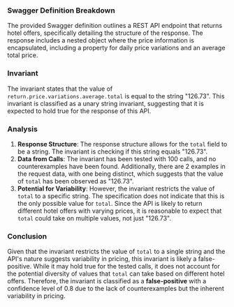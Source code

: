 ### Swagger Definition Breakdown
The provided Swagger definition outlines a REST API endpoint that returns hotel offers, specifically detailing the structure of the response. The response includes a nested object where the price information is encapsulated, including a property for daily price variations and an average total price.

### Invariant
The invariant states that the value of `return.price.variations.average.total` is equal to the string "126.73". This invariant is classified as a unary string invariant, suggesting that it is expected to hold true for the response of this API.

### Analysis
1. **Response Structure**: The response structure allows for the `total` field to be a string. The invariant is checking if this string equals "126.73".
2. **Data from Calls**: The invariant has been tested with 100 calls, and no counterexamples have been found. Additionally, there are 2 examples in the request data, with one being distinct, which suggests that the value of `total` has been observed as "126.73".
3. **Potential for Variability**: However, the invariant restricts the value of `total` to a specific string. The specification does not indicate that this is the only possible value for `total`. Since the API is likely to return different hotel offers with varying prices, it is reasonable to expect that `total` could take on multiple values, not just "126.73".

### Conclusion
Given that the invariant restricts the value of `total` to a single string and the API's nature suggests variability in pricing, this invariant is likely a false-positive. While it may hold true for the tested calls, it does not account for the potential diversity of values that `total` can take based on different hotel offers. Therefore, the invariant is classified as a **false-positive** with a confidence level of 0.8 due to the lack of counterexamples but the inherent variability in pricing.
